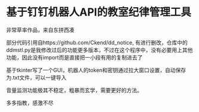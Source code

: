 # 基于钉钉机器人API的教室纪律管理工具
非常草率作品，来自东拼西凑

部分代码引用自https://github.com/Ckend/dd_notice, 有进行删改，仓库中的ddmstl.py是我修改过后的功能更多版本，不过在这个程序中，没有必要用上其他功能，因此没有import而是直接把一小段有用的复制进去了

基于tkinter写了一个GUI，机器人的token和密钥通过拉大窗口设置，自动保存为.txt文件，可以一键导入

音量监测功能极其不稳定，粗暴而玄学，需要更好的方法。

多多指教，感激不尽
